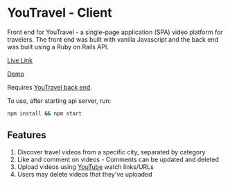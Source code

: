 # YouTravel - Client

Front end for YouTravel - a single-page application (SPA) video platform for travelers. The front end was built with vanilla Javascript and the back end was built using a Ruby on Rails API.

[Live Link](https://youtravel.netlify.app/) 

[Demo](https://www.loom.com/share/7fd0bb35571a4eb8bfdef9d2c4ea1c3e)

Requires [YouTravel back end](https://github.com/jeffreyc86/youtravel-backend).

To use, after starting api server, run:
```zsh
npm install && npm start
```

## Features

1. Discover travel videos from a specific city, separated by category
2. Like and comment on videos - Comments can be updated and deleted
3. Upload videos using [YouTube](https://www.youtube.com/) watch links/URLs
4. Users may delete videos that they've uploaded